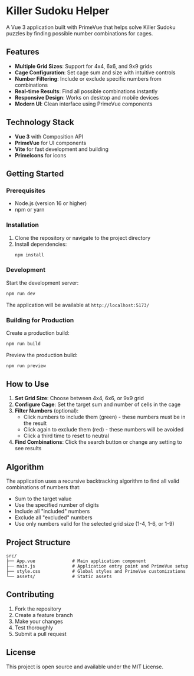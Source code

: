 # Killer Sudoku Helper

A Vue 3 application built with PrimeVue that helps solve Killer Sudoku puzzles by finding possible number combinations for cages.

## Features

- **Multiple Grid Sizes**: Support for 4x4, 6x6, and 9x9 grids
- **Cage Configuration**: Set cage sum and size with intuitive controls
- **Number Filtering**: Include or exclude specific numbers from combinations
- **Real-time Results**: Find all possible combinations instantly
- **Responsive Design**: Works on desktop and mobile devices
- **Modern UI**: Clean interface using PrimeVue components

## Technology Stack

- **Vue 3** with Composition API
- **PrimeVue** for UI components
- **Vite** for fast development and building
- **PrimeIcons** for icons

## Getting Started

### Prerequisites

- Node.js (version 16 or higher)
- npm or yarn

### Installation

1. Clone the repository or navigate to the project directory
2. Install dependencies:
   ```bash
   npm install
   ```

### Development

Start the development server:
```bash
npm run dev
```

The application will be available at `http://localhost:5173/`

### Building for Production

Create a production build:
```bash
npm run build
```

Preview the production build:
```bash
npm run preview
```

## How to Use

1. **Set Grid Size**: Choose between 4x4, 6x6, or 9x9 grid
2. **Configure Cage**: Set the target sum and number of cells in the cage
3. **Filter Numbers** (optional): 
   - Click numbers to include them (green) - these numbers must be in the result
   - Click again to exclude them (red) - these numbers will be avoided
   - Click a third time to reset to neutral
4. **Find Combinations**: Click the search button or change any setting to see results

## Algorithm

The application uses a recursive backtracking algorithm to find all valid combinations of numbers that:
- Sum to the target value
- Use the specified number of digits
- Include all "included" numbers
- Exclude all "excluded" numbers
- Use only numbers valid for the selected grid size (1-4, 1-6, or 1-9)

## Project Structure

```
src/
├── App.vue              # Main application component
├── main.js              # Application entry point and PrimeVue setup
├── style.css            # Global styles and PrimeVue customizations
└── assets/              # Static assets
```

## Contributing

1. Fork the repository
2. Create a feature branch
3. Make your changes
4. Test thoroughly
5. Submit a pull request

## License

This project is open source and available under the MIT License.

